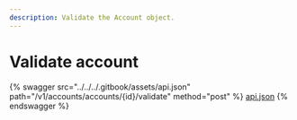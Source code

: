 ```yaml
---
description: Validate the Account object.
---
```


# Validate account

{% swagger src="../../../.gitbook/assets/api.json" path="/v1/accounts/accounts/{id}/validate" method="post" %}
[api.json](../../../.gitbook/assets/api.json)
{% endswagger %}
